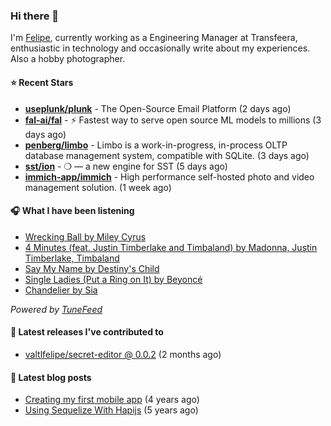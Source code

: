 ### Hi there 👋

I'm [Felipe](https://felipevm.com), currently working as a Engineering Manager at Transfeera, enthusiastic in technology and occasionally write about my experiences. Also a hobby photographer.

#### ⭐ Recent Stars
- **[useplunk/plunk](https://github.com/useplunk/plunk)** - The Open-Source Email Platform (2 days ago)
- **[fal-ai/fal](https://github.com/fal-ai/fal)** - ⚡ Fastest way to serve open source ML models to millions (3 days ago)
- **[penberg/limbo](https://github.com/penberg/limbo)** - Limbo is a work-in-progress, in-process OLTP database management system, compatible with SQLite. (3 days ago)
- **[sst/ion](https://github.com/sst/ion)** - ❍ — a new engine for SST (5 days ago)
- **[immich-app/immich](https://github.com/immich-app/immich)** - High performance self-hosted photo and video management solution. (1 week ago)

#### 🎧 What I have been listening
- [Wrecking Ball by Miley Cyrus](https://open.spotify.com/track/2vwlzO0Qp8kfEtzTsCXfyE)
- [4 Minutes (feat. Justin Timberlake and Timbaland) by Madonna, Justin Timberlake, Timbaland](https://open.spotify.com/track/0NeZ8Bhhu3Vt5qCKLdvxpw)
- [Say My Name by Destiny&#39;s Child](https://open.spotify.com/track/7H6ev70Weq6DdpZyyTmUXk)
- [Single Ladies (Put a Ring on It) by Beyoncé](https://open.spotify.com/track/5mMjkxGijQB4JZallYrkOW)
- [Chandelier by Sia](https://open.spotify.com/track/2s1sdSqGcKxpPr5lCl7jAV)

_Powered by [TuneFeed](https://tunefeed.app?ref=valtlfelipe-gh-profile)_ 

#### 🚀 Latest releases I've contributed to


- [valtlfelipe/secret-editor @ 0.0.2](https://github.com/valtlfelipe/secret-editor/releases/tag/0.0.2) (2 months ago)

#### 📄 Latest blog posts
- [Creating my first mobile app](https://felipevm.com/posts/creating-my-first-mobile-app/) (4 years ago)
- [Using Sequelize With Hapijs](https://felipevm.com/posts/using-sequelize-with-hapijs/) (5 years ago)
